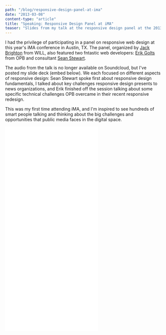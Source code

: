 ```yaml
---
path: "/blog/responsive-design-panel-at-ima"
date: "2013-03-08"
content-type: "article"
title: "Speaking: Responsive Design Panel at iMA"
teaser: "Slides from my talk at the responsive design panel at the 2013 iMA Conference in Austin, TX"
---
```


I had the privilege of participating in a panel on responsive web design at this year's iMA conference in Austin, TX. The panel, organized by [Jack Brighton](https://twitter.com/jackbrighton) from WILL, also featured two fntastic web developers: [Erik Golts](https://twitter.com/egolts) from OPB and consultant [Sean Stewart](http://www.seankstewart.com/).

The audio from the talk is no longer available on Soundcloud, but I've posted my slide deck (embed below). We each focused on different aspects of responsive design: Sean Stewart spoke first about responsive design fundamentals, I talked about key challenges responsive design presents to news organizations, and Erik finished off the session talking about some specific technical challenges OPB overcame in their recent responsive redesign.

This was my first time attending iMA, and I'm inspired to see hundreds of smart people talking and thinking about the big challenges and opportunities that public media faces in the digital space.

<iframe class="speakerdeck-iframe" frameborder="0" src="//speakerdeck.com/player/d5b1bac02b3c013141d552796415f8d6?" allowfullscreen="true" mozallowfullscreen="true" webkitallowfullscreen="true" width-="100%" height="660"></iframe>
